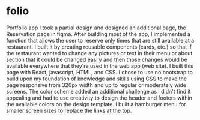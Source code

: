 # folio
Portfolio app
I took a partial design and designed an additional page, the Reservation page in figma. 
After building most of the app, I implemented a function that allows the user to reserve only times that are still available at a restaurant. 
I built it by creating reusable components (cards, etc.) so that if the restaurant wanted to change any pictures or text in their menu or about section that it could be changed easily and then those changes would be available
everywhere that they're used in the web app (web site).
I built this page with React, javascript, HTML, and CSS.
I chose to use no bootstrap to build upon my foundation of knowledge and skills using CSS to make the page responsive from 320px width and up to regular or moderately wide screens.
The color scheme added an additional challenge as I didn't find it appealing and had to use creativity to design the header and footers within the available colors on the design template.
I built a hamburger menu for smaller screen sizes to replace the links at the top.
